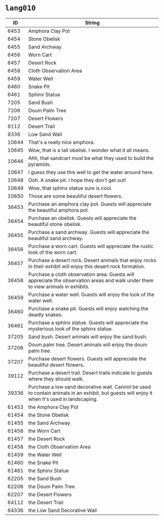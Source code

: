 # `lang010`

| ID | String |
| -- | ------ |
| 6453 | Amphora Clay Pot |
| 6454 | Stone Obelisk |
| 6455 | Sand Archway |
| 6456 | Worn Cart |
| 6457 | Desert Rock |
| 6458 | Cloth Observation Area |
| 6459 | Water Well |
| 6460 | Snake Pit |
| 6461 | Sphinx Statue |
| 7205 | Sand Bush |
| 7206 | Doum Palm Tree |
| 7207 | Desert Flowers |
| 9112 | Desert Trail |
| 9336 | Low Sand Wall |
| 10644 | That's a really nice amphora. |
| 10645 | Wow, that is a tall obelisk. I wonder what it all means. |
| 10646 | Ahh, that sandcart must be what they used to build the pyramids. |
| 10647 | I guess they use this well to get the water around here. |
| 10648 | Ooh. A snake pit. I hope they don't get out! |
| 10649 | Wow, that sphinx statue sure is cool. |
| 10650 | Those are some beautiful desert flowers. |
| 36453 | Purchase an amphora clay pot. Guests will appreciate the beautiful amphora pot. |
| 36454 | Purchase an obelisk. Guests will appreciate the beautiful stone obelisk. |
| 36455 | Purchase a sand archway. Guests will appreciate the beautiful sand archway. |
| 36456 | Purchase a worn cart. Guests will appreciate the rustic look of the worn cart. |
| 36457 | Purchase a desert rock. Desert animals that enjoy rocks in their exhibit will enjoy this desert rock formation. |
| 36458 | Purchase a cloth observation area. Guests will appreciate the observation areas and walk under them to view animals in exhibits. |
| 36459 | Purchase a water well. Guests will enjoy the look of the water well. |
| 36460 | Purchase a snake pit. Guests will enjoy watching the deadly snakes. |
| 36461 | Purchase a sphinx statue. Guests will appreciate the mysterious look of the sphinx statue. |
| 37205 | Sand bush. Desert animals will enjoy the sand bush. |
| 37206 | Doum palm tree. Desert animals will enjoy the doum palm tree. |
| 37207 | Purchase desert flowers. Guests will appreciate the beautiful desert flowers. |
| 39112 | Purchase a desert trail.  Desert trails indicate to guests where they should walk. |
| 39336 | Purchase a low sand decorative wall.  Cannot be used to contain animals in an exhibit, but guests will enjoy it when it's used in landscaping. |
| 61453 | the Amphora Clay Pot |
| 61454 | the Stone Obelisk |
| 61455 | the Sand Archway |
| 61456 | the Worn Cart |
| 61457 | the Desert Rock |
| 61458 | the Cloth Observation Area |
| 61459 | the Water Well |
| 61460 | the Snake Pit |
| 61461 | the Sphinx Statue |
| 62205 | the Sand Bush |
| 62206 | the Doum Palm Tree |
| 62207 | the Desert Flowers |
| 64112 | the Desert Trail |
| 64336 | the Low Sand Decorative Wall |
